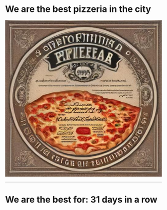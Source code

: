 # We are the best pizzeria in the city

![Certificate of the best pizzeria](photos/certificate.jpg)

--- 

# We are the best for: 31 days in a row